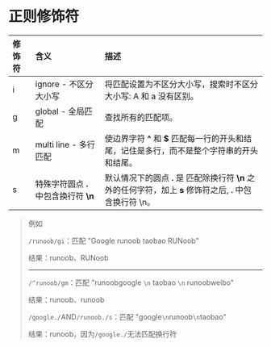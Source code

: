 # 正则修饰符

| 修饰符 | 含义                                   | 描述                                                         |
| :----- | :------------------------------------- | :----------------------------------------------------------- |
| i      | ignore - 不区分大小写                  | 将匹配设置为不区分大小写，搜索时不区分大小写: A 和 a 没有区别。 |
| g      | global - 全局匹配                      | 查找所有的匹配项。                                           |
| m      | multi line - 多行匹配                  | 使边界字符 **^** 和 **$** 匹配每一行的开头和结尾，记住是多行，而不是整个字符串的开头和结尾。 |
| s      | 特殊字符圆点 **.** 中包含换行符 **\n** | 默认情况下的圆点 **.** 是 匹配除换行符 **\n** 之外的任何字符，加上 **s** 修饰符之后, **.** 中包含换行符 \n。 |

> 例如
>
> `/runoob/gi`：匹配 "Google runoob taobao RUNoob"
>
> 结果：runoob、RUNoob
>
> ---
>
> `/^runoob/gm`：匹配 "runoobgoogle `\n` taobao `\n` runoobweibo"
>
> 结果：runoob、runoob
>
> `/google./`AND`/runoob./s`：匹配 "google`\n`runoob`\n`taobao"
>
> 结果：runoob，因为`/google./`无法匹配换行符
